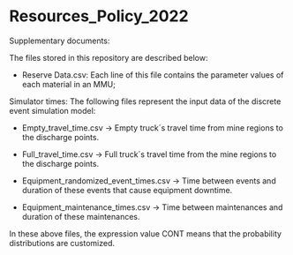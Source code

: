 # Resources_Policy_2022
Supplementary documents:

The files stored in this repository are described below:

- Reserve Data.csv: Each line of this file contains the parameter values of each material in an MMU;

Simulator times:
The following files represent the input data of the discrete event simulation model:

- Empty_travel_time.csv -> Empty truck´s travel time from mine regions to the discharge points.

- Full_travel_time.csv -> Full truck´s travel time from the mine regions to the discharge points.

- Equipment_randomized_event_times.csv -> Time between events and duration of these events that cause equipment downtime.

- Equipment_maintenance_times.csv -> Time between maintenances and duration of these maintenances.

In these above files, the expression value CONT means that the probability distributions are customized.
